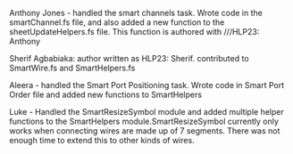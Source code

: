 Anthony Jones - handled the smart channels task. Wrote code in the smartChannel.fs file, and also added a new function to the sheetUpdateHelpers.fs file. This function is authored with 
///HLP23: Anthony


Sherif Agbabiaka: author written as HLP23: Sherif.
contributed to SmartWire.fs and SmartHelpers.fs

Aleera - handled the Smart Port Positioning task. Wrote code in Smart Port Order file and added new functions to SmartHelpers

Luke - Handled the SmartResizeSymbol module and added multiple helper functions to the SmartHelpers module.SmartResizeSymbol currently only works when connecting wires are made up of 7 segments. There was not enough time to extend this to other kinds of wires.